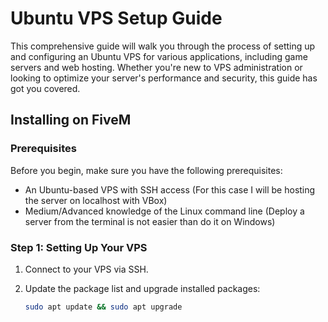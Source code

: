 # Ubuntu VPS Setup Guide

This comprehensive guide will walk you through the process of setting up and configuring an Ubuntu VPS for various applications, including game servers and web hosting. Whether you're new to VPS administration or looking to optimize your server's performance and security, this guide has got you covered.

## Installing on FiveM

### Prerequisites

Before you begin, make sure you have the following prerequisites:
- An Ubuntu-based VPS with SSH access (For this case I will be hosting the server on localhost with VBox)
- Medium/Advanced knowledge of the Linux command line (Deploy a server from the terminal is not easier than do it on Windows)

### Step 1: Setting Up Your VPS

1. Connect to your VPS via SSH.
2. Update the package list and upgrade installed packages:

   ```bash
   sudo apt update && sudo apt upgrade
   ```
   
